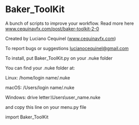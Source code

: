 # Baker_ToolKit

A bunch of scripts to improve your workflow.
Read more here www.cequinavfx.com/post/baker-toolkit-2-0


Created by Luciano Cequinel (www.cequinavfx.com)

To report bugs or suggestions lucianocequinel@gmail.com


To install, put Baker_ToolKit.py on your .nuke folder

You can find your .nuke folder at:

Linux: /home/login name/.nuke

macOS: /Users/login name/.nuke

Windows: drive letter:\Users\user_name\.nuke


and copy this line on your menu.py file

import Baker_ToolKit
